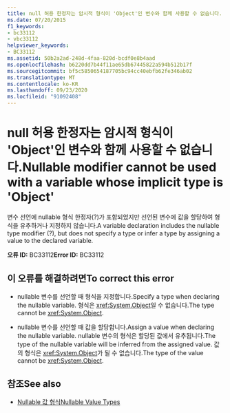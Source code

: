 ```yaml
---
title: null 허용 한정자는 암시적 형식이 'Object'인 변수와 함께 사용할 수 없습니다.
ms.date: 07/20/2015
f1_keywords:
- bc33112
- vbc33112
helpviewer_keywords:
- BC33112
ms.assetid: 50b2a2ad-248d-4faa-820d-bcdf0e8b4aad
ms.openlocfilehash: b6220dd7b44f11ae65db67445822a594b512b17f
ms.sourcegitcommit: bf5c5850654187705bc94cc40ebfb62fe346ab02
ms.translationtype: MT
ms.contentlocale: ko-KR
ms.lasthandoff: 09/23/2020
ms.locfileid: "91092408"
---
```

# <a name="nullable-modifier-cannot-be-used-with-a-variable-whose-implicit-type-is-object"></a><span data-ttu-id="a7eaf-102">null 허용 한정자는 암시적 형식이 'Object'인 변수와 함께 사용할 수 없습니다.</span><span class="sxs-lookup"><span data-stu-id="a7eaf-102">Nullable modifier cannot be used with a variable whose implicit type is 'Object'</span></span>

<span data-ttu-id="a7eaf-103">변수 선언에 nullable 형식 한정자(?)가 포함되었지만 선언된 변수에 값을 할당하여 형식을 유추하거나 지정하지 않습니다.</span><span class="sxs-lookup"><span data-stu-id="a7eaf-103">A variable declaration includes the nullable type modifier (?), but does not specify a type or infer a type by assigning a value to the declared variable.</span></span>  
  
 <span data-ttu-id="a7eaf-104">**오류 ID:** BC33112</span><span class="sxs-lookup"><span data-stu-id="a7eaf-104">**Error ID:** BC33112</span></span>  
  
## <a name="to-correct-this-error"></a><span data-ttu-id="a7eaf-105">이 오류를 해결하려면</span><span class="sxs-lookup"><span data-stu-id="a7eaf-105">To correct this error</span></span>  
  
- <span data-ttu-id="a7eaf-106">nullable 변수를 선언할 때 형식을 지정합니다.</span><span class="sxs-lookup"><span data-stu-id="a7eaf-106">Specify a type when declaring the nullable variable.</span></span> <span data-ttu-id="a7eaf-107">형식은 <xref:System.Object>일 수 없습니다.</span><span class="sxs-lookup"><span data-stu-id="a7eaf-107">The type cannot be <xref:System.Object>.</span></span>  
  
- <span data-ttu-id="a7eaf-108">nullable 변수를 선언할 때 값을 할당합니다.</span><span class="sxs-lookup"><span data-stu-id="a7eaf-108">Assign a value when declaring the nullable variable.</span></span> <span data-ttu-id="a7eaf-109">nullable 변수의 형식은 할당된 값에서 유추됩니다.</span><span class="sxs-lookup"><span data-stu-id="a7eaf-109">The type of the nullable variable will be inferred from the assigned value.</span></span> <span data-ttu-id="a7eaf-110">값의 형식은 <xref:System.Object>가 될 수 없습니다.</span><span class="sxs-lookup"><span data-stu-id="a7eaf-110">The type of the value cannot be <xref:System.Object>.</span></span>  
  
## <a name="see-also"></a><span data-ttu-id="a7eaf-111">참조</span><span class="sxs-lookup"><span data-stu-id="a7eaf-111">See also</span></span>

- [<span data-ttu-id="a7eaf-112">Nullable 값 형식</span><span class="sxs-lookup"><span data-stu-id="a7eaf-112">Nullable Value Types</span></span>](../programming-guide/language-features/data-types/nullable-value-types.md)
